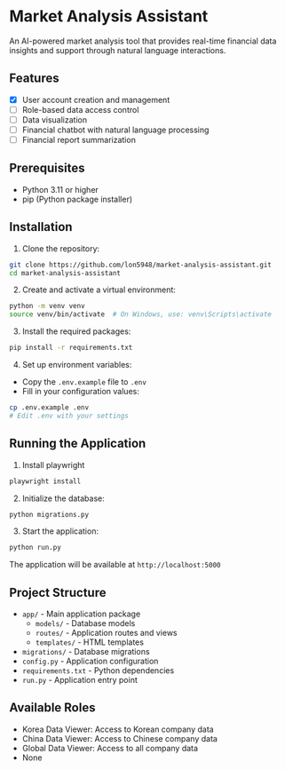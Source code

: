# Market Analysis Assistant

An AI-powered market analysis tool that provides real-time financial data insights and support through natural language interactions.

## Features
- [x] User account creation and management
- [ ] Role-based data access control
- [ ] Data visualization
- [ ] Financial chatbot with natural language processing
- [ ] Financial report summarization

## Prerequisites
- Python 3.11 or higher
- pip (Python package installer)

## Installation

1. Clone the repository:
```bash
git clone https://github.com/lon5948/market-analysis-assistant.git
cd market-analysis-assistant
```

2. Create and activate a virtual environment:
```bash
python -m venv venv
source venv/bin/activate  # On Windows, use: venv\Scripts\activate
```

3. Install the required packages:
```bash
pip install -r requirements.txt
```

4. Set up environment variables:
- Copy the `.env.example` file to `.env`
- Fill in your configuration values:
```bash
cp .env.example .env
# Edit .env with your settings
```

## Running the Application

1. Install playwright
```bash
playwright install
```
2. Initialize the database:
```bash
python migrations.py
```
3. Start the application:
```bash
python run.py
```

The application will be available at `http://localhost:5000`

## Project Structure
- `app/` - Main application package
  - `models/` - Database models
  - `routes/` - Application routes and views
  - `templates/` - HTML templates
- `migrations/` - Database migrations
- `config.py` - Application configuration
- `requirements.txt` - Python dependencies
- `run.py` - Application entry point

## Available Roles
- Korea Data Viewer: Access to Korean company data
- China Data Viewer: Access to Chinese company data
- Global Data Viewer: Access to all company data
- None
